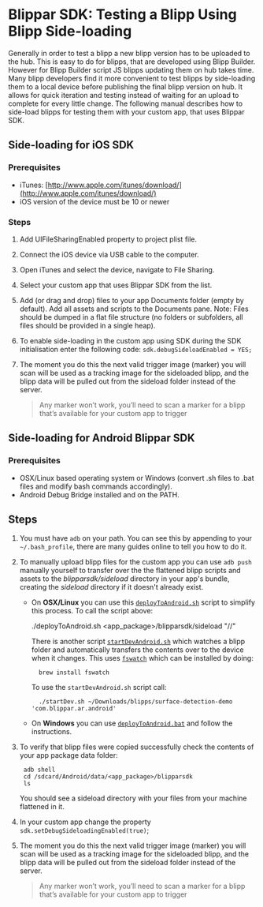 # Blippar SDK: Testing a Blipp Using Blipp Side-loading

Generally in order to test a blipp a new blipp version has to be uploaded to the hub. This is easy to do for blipps, that are developed using Blipp Builder. However for Blipp Builder script JS blipps updating them on hub takes time. Many blipp developers find it more convenient to test blipps by side-loading them to a local device before publishing the final blipp version on hub. It allows for quick iteration and testing instead of waiting for an upload to complete for every little change. The following manual describes how to side-load blipps for testing them with your custom app, that uses Blippar SDK.

## Side-loading for iOS SDK

### Prerequisites 

* iTunes: [http://www.apple.com/itunes/download/](http://www.apple.com/itunes/download/)
* iOS version of the device must be 10 or newer

### Steps

1. Add UIFileSharingEnabled property to project plist file.
2. Connect the iOS device via USB cable to the computer.
3. Open iTunes and select the device, navigate to File Sharing.
4. Select your custom app that uses Blippar SDK from the list.
5. Add (or drag and drop) files to your app Documents folder (empty by default). Add all assets and scripts to the Documents pane. Note: Files should be dumped in a flat file structure (no folders or subfolders, all files should be provided in a single heap).
6. To enable side-loading in the custom app using SDK during the SDK initialisation enter the following code: `sdk.debugSideloadEnabled = YES;`
7. The moment you do this the next valid trigger image (marker) you will scan will be used as a tracking image for the sideloaded blipp, and the blipp data will be pulled out from the sideload folder instead of the server.

    >Any marker won’t work, you’ll need to scan a marker for a blipp that’s available for your custom app to trigger

## Side-loading for Android Blippar SDK

### Prerequisites

* OSX/Linux based operating system or Windows (convert .sh files to .bat files and modify bash commands accordingly).
* Android Debug Bridge installed and on the PATH.

## Steps

1. You must have `adb` on your path. You can see this by appending to your `~/.bash_profile`, there are many guides online to tell you how to do it.
2. To manually upload blipp files for the custom app you can use `adb push` manually yourself to transfer over the the flattened blipp scripts and assets to the _blipparsdk/sideload_ directory in your app's bundle, creating the _sideload_ directory if it doesn't already exist.

    * On **OSX/Linux** you can use this [`deployToAndroid.sh`](../../scripts/deployToAndroid.sh) script to simplify this process.
    To call the script above:

        ./deployToAndroid.sh <app_package>/blipparsdk/sideload "/<local path to blipp data>/"

        There is another script [`startDevAndroid.sh`](../../scripts/startDevAndroid.sh) which watches a blipp folder and automatically transfers the contents over to the device when it changes. This uses [`fswatch`](https://github.com/emcrisostomo/fswatch) which can be installed by doing:

            brew install fswatch

        To use the `startDevAndroid.sh` script call:

            ./startDev.sh ~/Downloads/blipps/surface-detection-demo 'com.blippar.ar.android'

    * On **Windows** you can use [`deployToAndroid.bat`](../../scripts/deployToAndroid.bat) and follow the instructions.

3. To verify that blipp files were copied successfully check the contents of your app package data folder:

        adb shell
        cd /sdcard/Android/data/<app_package>/blipparsdk
        ls

    You should see a sideload directory with your files from your machine flattened in it.

4. In your custom app change the property `sdk.setDebugSideloadingEnabled(true)`;
5. The moment you do this the next valid trigger image (marker) you will scan will be used as a tracking image for the sideloaded blipp, and the blipp data will be pulled out from the sideload folder instead of the server.

    >Any marker won’t work, you’ll need to scan a marker for a blipp that’s available for your custom app to trigger